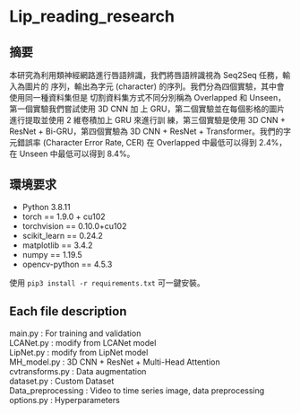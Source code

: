 # Lip_reading_research
## 摘要
本研究為利用類神經網路進行唇語辨識，我們將唇語辨識視為 Seq2Seq 任務，輸入為圖片的
序列，輸出為字元 (character) 的序列。我們分為四個實驗，其中會使用同一種資料集但是
切割資料集方式不同分別稱為 Overlapped 和 Unseen，第一個實驗我們嘗試使用 3D CNN 加
上 GRU，第二個實驗並在每個影格的圖片進行提取並使用 2 維卷積加上 GRU 來進行訓
練，第三個實驗是使用 3D CNN + ResNet + Bi-GRU，第四個實驗為 3D CNN + ResNet + 
Transformer。我們的字元錯誤率 (Character Error Rate, CER) 在 Overlapped 中最低可以得到
2.4%，在 Unseen 中最低可以得到 8.4%。
## 環境要求
- Python 3.8.11
- torch == 1.9.0 + cu102
- torchvision == 0.10.0+cu102
- scikit_learn == 0.24.2
- matplotlib == 3.4.2
- numpy == 1.19.5
- opencv-python == 4.5.3 <br/>

使用 `pip3 install -r requirements.txt` 可一鍵安裝。
## Each file description
main.py : For training and validation<br>
LCANet.py : modify from LCANet model<br>
LipNet.py : modify from LipNet model<br>
MH_model.py : 3D CNN + ResNet + Multi-Head Attention<br>
cvtransforms.py : Data augmentation<br>
dataset.py : Custom Dataset<br>
Data_preprocessing : Video to time series image, data preprocessing<br>
options.py : Hyperparameters<br>
